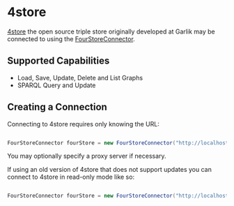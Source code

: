 # 4store 

[4store](http://4store.org) the open source triple store originally developed at Garlik may be connected to using the [FourStoreConnector](xref:VDS.RDF.Storage.FourStoreConnector).

## Supported Capabilities 

* Load, Save, Update, Delete and List Graphs
* SPARQL Query and Update

## Creating a Connection 

Connecting to 4store requires only knowing the URL:

```csharp

FourStoreConnector fourStore = new FourStoreConnector("http://localhost:8080");
```

You may optionally specify a proxy server if necessary.

If using an old version of 4store that does not support updates you can connect to 4store in read-only mode like so:

```csharp

FourStoreConnector fourStore = new FourStoreConnector("http://localhost:8080", false);
```